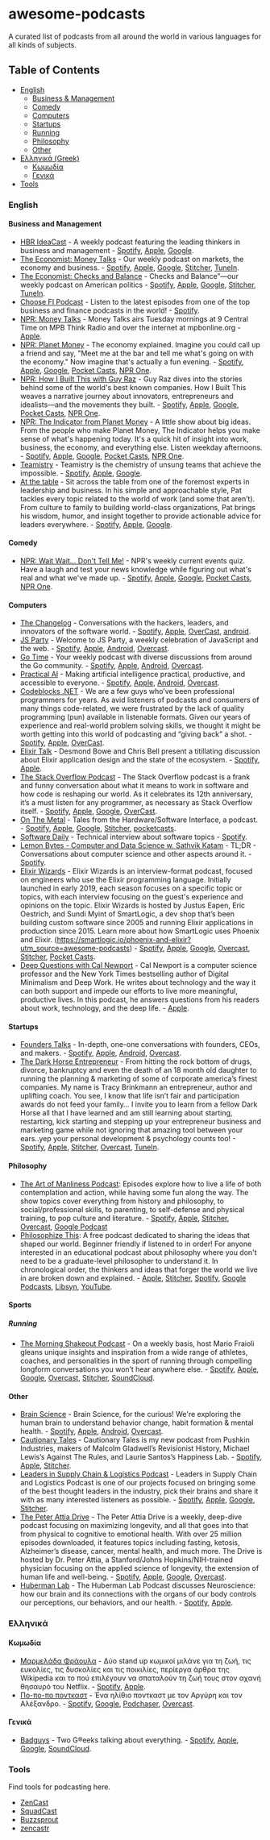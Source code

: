 # awesome-podcasts

A curated list of podcasts from all around the world in various languages for all kinds of subjects.


## Table of Contents

- [English](#english)
  - [Business & Management](#business-and-management)
  - [Comedy](#comedy)
  - [Computers](#computers)
  - [Startups](#startups)
  - [Running](#running)
  - [Philosophy](#philosophy)
  - [Other](#other)
- [Ελληνικά (Greek)](#ελληνικά)
  - [Κωμωδία](#κωμωδία)
  - [Γενικά](#γενικά)
- [Tools](#tools)

### English

#### Business and Management

- [HBR IdeaCast](https://hbr.org/2018/01/podcast-ideacast) - A weekly podcast featuring the leading thinkers in business and management - [Spotify](https://open.spotify.com/show/4gtSBBxIAE142ApX6LqsvN?si=jVAwql7QQjm6sLndn96iEw), [Apple](https://itunes.apple.com/us/podcast/hbr-ideacast/id152022135?mt=2), [Google](https://www.google.com/podcasts?feed=aHR0cDovL2ZlZWRzLmhhcnZhcmRidXNpbmVzcy5vcmcvaGFydmFyZGJ1c2luZXNzL2lkZWFjYXN0).
- [The Economist: Money Talks](https://www.economist.com/podcasts) - Our weekly podcast on markets, the economy and business. - [Spotify](https://open.spotify.com/show/2Yvo8QxZf7WlSEsIwKjtX4), [Apple](https://podcasts.apple.com/us/podcast/id420929545), [Google](https://podcasts.google.com/feed/aHR0cHM6Ly9yc3MuYWNhc3QuY29tL3RoZWVjb25vbWlzdG1vbmV5dGFsa3M), [Stitcher](https://www.stitcher.com/podcast/the-economist-money-talks?refid=stpr), [TuneIn](https://tunein.com/podcasts/Business--Economics-Podcasts/Money-talks-from-Economist-Radio-p603831/).
- [The Economist: Checks and Balance](https://www.economist.com/checks-and-balance-our-weekly-podcast-on-american-politics) - Checks and Balance”—our weekly podcast on American politics - [Spotify](https://open.spotify.com/show/4jjKHhNPHfkIZHssgrQavP), [Apple](https://itunes.apple.com/us/podcast/id1494037881?mt=2&ls=1), [Google](https://www.google.com/podcasts?feed=aHR0cHM6Ly9yc3MuYWNhc3QuY29tL3RoZWludGVsbGlnZW5jZXBvZGNhc3Q), [Stitcher](https://www.stitcher.com/podcast/the-economist/checks-and-balance), [TuneIn](https://tunein.com/podcasts/News--Politics-Podcasts/The-Intelligence-p1186979/).
- [Choose FI Podcast](https://www.choosefi.com/listen/choose-fi-podcast/) - Listen to the latest episodes from one of the top business and finance podcasts in the world! - [Spotify](https://open.spotify.com/show/2NIvOEIbBObyodPmW1EVD1?si=Q-He-eK_QWe5Vh5vmIsiaA).
- [NPR: Money Talks](https://www.npr.org/podcasts/381443621/money-talks) - Money Talks airs Tuesday mornings at 9 Central Time on MPB Think Radio and over the internet at mpbonline.org - [Apple](https://podcasts.apple.com/podcast/id1135597945?mt=2&at=11l79Y&ct=nprdirectory).
- [NPR: Planet Money](https://www.npr.org/podcasts/510289/planet-money) - The economy explained. Imagine you could call up a friend and say, "Meet me at the bar and tell me what's going on with the economy." Now imagine that's actually a fun evening. - [Spotify](https://open.spotify.com/show/4FYpq3lSeQMAhqNI81O0Cn), [Apple](https://podcasts.apple.com/podcast/id290783428?mt=2&at=11l79Y&ct=nprdirectory), [Google](https://www.google.com/podcasts?feed=aHR0cHM6Ly93d3cubnByLm9yZy9yc3MvcG9kY2FzdC5waHA_aWQ9NTEwMjg5), [Pocket Casts](https://pca.st/9NRE), [NPR One](https://rpb3r.app.goo.gl/M4f5).
- [NPR: How I Built This with Guy Raz](https://www.npr.org/podcasts/510313/how-i-built-this) - Guy Raz dives into the stories behind some of the world's best known companies. How I Built This weaves a narrative journey about innovators, entrepreneurs and idealists—and the movements they built. - [Spotify](https://open.spotify.com/show/6E709HRH7XaiZrMfgtNCun), [Apple](https://podcasts.apple.com/podcast/id1150510297?mt=2&at=11l79Y&ct=nprdirectory), [Google](https://www.google.com/podcasts?feed=aHR0cHM6Ly93d3cubnByLm9yZy9yc3MvcG9kY2FzdC5waHA_aWQ9NTEwMzEz), [Pocket Casts](https://pca.st/howibuiltthis), [NPR One](https://rpb3r.app.goo.gl/3zxy).
- [NPR: The Indicator from Planet Money](https://www.npr.org/podcasts/510325/the-indicator-from-planet-money) - A little show about big ideas. From the people who make Planet Money, The Indicator helps you make sense of what's happening today. It's a quick hit of insight into work, business, the economy, and everything else. Listen weekday afternoons. - [Spotify](https://open.spotify.com/show/4X3yDKgVTWRjSd6r0vhgo4), [Apple](https://podcasts.apple.com/podcast/id1320118593?mt=2&at=11l79Y&ct=nprdirectory), [Google](https://www.google.com/podcasts?feed=aHR0cHM6Ly93d3cubnByLm9yZy9yc3MvcG9kY2FzdC5waHA_aWQ9NTEwMzI1), [Pocket Casts](https://pca.st/tLRP), [NPR One](https://rpb3r.app.goo.gl/tJsL).
- [Teamistry](https://www.atlassian.com/blog/podcast/teamistry) - Teamistry is the chemistry of unsung teams that achieve the impossible. - [Spotify](https://open.spotify.com/show/4df20t3chHMTo0Rl6FZzD7), [Apple](https://podcasts.apple.com/podcast/teamistry/id1501203196), [Google](https://www.google.com/podcasts?feed=aHR0cHM6Ly9mZWVkcy5wYWNpZmljLWNvbnRlbnQuY29tL3RlYW1pc3RyeQ).
- [At the table](https://www.tablegroup.com/at-the-table/) - Sit across the table from one of the foremost experts in leadership and business. In his simple and approachable style, Pat tackles every topic related to the world of work (and some that aren’t). From culture to family to building world-class organizations, Pat brings his wisdom, humor, and insight together to provide actionable advice for leaders everywhere. - [Spotify](https://open.spotify.com/show/6NWAZzkzl4ljxX7S2xkHvu), [Apple](https://podcasts.apple.com/us/podcast/at-the-table-with-patrick-lencioni/id1474171732), [Google](https://podcasts.google.com/feed/aHR0cHM6Ly9hdHRoZXRhYmxlLXBhdHJpY2tsZW5jaW9uaS5saWJzeW4uY29tL3Jzcw==?hl=en).


#### Comedy

- [NPR: Wait Wait... Don't Tell Me!](https://www.npr.org/podcasts/344098539/wait-wait-don-t-tell-me) - NPR's weekly current events quiz. Have a laugh and test your news knowledge while figuring out what's real and what we've made up. - [Spotify](https://open.spotify.com/show/0dWpNy3iA6Mm3xYaHB2Zi9), [Apple](https://podcasts.apple.com/podcast/id121493804?mt=2&at=11l79Y&ct=nprdirectory), [Google](https://www.google.com/podcasts?feed=aHR0cHM6Ly93d3cubnByLm9yZy9yc3MvcG9kY2FzdC5waHA_aWQ9MzQ0MDk4NTM5), [Pocket Casts](https://pca.st/nprwaitwait), [NPR One](https://rpb3r.app.goo.gl/Xogv).


#### Computers

- [The Changelog](https://changelog.com/podcast) - Conversations with the hackers, leaders, and innovators of the software world. - [Spotify](https://open.spotify.com/show/5bBki72YeKSLUqyD94qsuJ), [Apple](https://podcasts.apple.com/us/podcast/the-changelog/id341623264), [OverCast](https://overcast.fm/itunes341623264/the-changelog), [android](https://www.subscribeonandroid.com/changelog.com/podcast/feed).
- [JS Party](https://changelog.com/jsparty) - Welcome to JS Party, a weekly celebration of JavaScript and the web. - [Spotify](https://open.spotify.com/show/2ySVrxGkN6n6frMTo9Nsrt), [Apple](https://podcasts.apple.com/us/podcast/js-party/id1209616598), [Android](https://www.subscribeonandroid.com/changelog.com/jsparty/feed), [Overcast](https://overcast.fm/itunes1209616598/js-party).
- [Go Time](https://changelog.com/gotime) - Your weekly podcast with diverse discussions from around the Go community. - [Spotify](https://open.spotify.com/show/2cKdcxETn7jDp7uJCwqmSE), [Apple](https://podcasts.apple.com/us/podcast/go-time/id1120964487), [Android](https://www.subscribeonandroid.com/changelog.com/gotime/feed), [Overcast](https://overcast.fm/itunes1120964487/go-time).
- [Practical AI](https://changelog.com/practicalai) - Making artificial intelligence practical, productive, and accessible to everyone. - [Spotify](https://open.spotify.com/show/1LaCr5TFAgYPK5qHjP3XDp), [Apple](https://podcasts.apple.com/us/podcast/practical-ai/id1406537385), [Android](https://www.subscribeonandroid.com/changelog.com/practicalai/feed), [Overcast](https://overcast.fm/itunes1406537385/practical-ai).
- [Codeblocks .NET](https://www.codingblocks.net/) - We are a few guys who’ve been professional programmers for years.  As avid listeners of podcasts and consumers of many things code-related, we were frustrated by the lack of quality programming (pun) available in listenable formats.  Given our years of experience and real-world problem solving skills, we thought it might be worth getting into this world of podcasting and “giving back” a shot. - [Spotify](https://www.codingblocks.net/spotify), [Apple](https://www.codingblocks.net/itunes), [OverCast](https://www.codingblocks.net/overcast).
- [Elixir Talk](https://github.com/elixirtalk/elixirtalk) - Desmond Bowe and Chris Bell present a titillating discussion about Elixir application design and the state of the ecosystem. - [Spotify](https://open.spotify.com/show/274tVpP3wM0qmwBPczQm2K?si=AryoEhrATj2XdieKvnO06A), [Apple](https://podcasts.apple.com/us/podcast/elixir-talk/id1298287048).
- [The Stack Overflow Podcast](https://stackoverflow.blog/podcast/) - The Stack Overflow podcast is a frank and funny conversation about what it means to work in software and how code is reshaping our world. As it celebrates its 12th anniversary, it’s a must listen for any programmer, as necessary as Stack Overflow itself. - [Spotify](https://open.spotify.com/show/0e5eoM6w7eW9Wu7wMA04Tr), [Apple](https://podcasts.apple.com/us/podcast/the-stack-overflow-podcast/id1033688462), [Google](https://www.google.com/podcasts?feed=aHR0cHM6Ly9mZWVkcy5zaW1wbGVjYXN0LmNvbS9YQV84NTFrMw%3D%3D), [OverCast](https://overcast.fm/p1359898-OviOni).
- [On The Metal](https://oxide.computer/podcast/) - Tales from the Hardware/Software Interface, a podcast. - [Spotify](https://open.spotify.com/show/4GDUravTUbvTrdJ2oWnzJp), [Apple](https://podcasts.apple.com/us/podcast/on-the-metal/id1488187473), [Google](https://podcasts.google.com/feed/aHR0cHM6Ly9mZWVkcy50cmFuc2lzdG9yLmZtL29uLXRoZS1tZXRhbC0wMjk0NjQ5ZS1lYzIzLTRlYWItOTc1YS05ZWIxM2ZkOTRlMDY=), [Stitcher](https://www.stitcher.com/s?fid=488658&refid=stpr), [pocketcasts](https://pca.st/gg2yq8h0).
- [Software Daily](https://www.softwaredaily.com/) - Technical interview about software topics - [Spotify](https://open.spotify.com/show/6UCtBYL29hwhw4YbTdX83N?si=QMUWzCpASTGg4GNcsd5n0g).
- [Lemon Bytes - Computer and Data Science w. Sathvik Katam](https://open.spotify.com/show/3VlNqhk2ltdJ91EVgu62TN?si=oqRdsQ_uRNGm_ki7knJxFw) - TL;DR - Conversations about computer science and other aspects around it. - [Spotify](https://open.spotify.com/show/3VlNqhk2ltdJ91EVgu62TN?si=oqRdsQ_uRNGm_ki7knJxFw).
- [Elixir Wizards](https://smartlogic.io/podcast/elixir-wizards/) - Elixir Wizards is an interview-format podcast, focused on engineers who use the Elixir programming language. Initially launched in early 2019, each season focuses on a specific topic or topics, with each interview focusing on the guest's experience and opinions on the topic. Elixir Wizards is hosted by Justus Eapen, Eric Oestrich, and Sundi Myint of SmartLogic, a dev shop that’s been building custom software since 2005 and running Elixir applications in production since 2015. Learn more about how SmartLogic uses Phoenix and Elixir. (https://smartlogic.io/phoenix-and-elixir?utm_source=awesome-podcasts) - [Spotify](https://open.spotify.com/show/3wQJ4EMIPURAcrzJRw2SZf), [Apple](https://itunes.apple.com/us/podcast/smart-software-with-smartlogic/id1454287242?mt=2), [Google](https://www.google.com/podcasts?feed=aHR0cHM6Ly9wb2RjYXN0LnNtYXJ0bG9naWMuaW8vcnNz), [Overcast](https://overcast.fm/itunes1454287242), [Stitcher](https://www.stitcher.com/s?fid=378273&refid=stpr), [Pocket Casts](https://pca.st/X3EG).
- [Deep Questions with Cal Newport](https://podcasts.apple.com/us/podcast/deep-questions-with-cal-newport/id1515786216) - Cal Newport is a computer science professor and the New York Times bestselling author of Digital Minimalism and Deep Work. He writes about technology and the way it can both support and impede our efforts to live more meaningful, productive lives. In this podcast, he answers questions from his readers about work, technology, and the deep life. - [Apple](https://podcasts.apple.com/us/podcast/deep-questions-with-cal-newport/id1515786216).


#### Startups

- [Founders Talks](https://changelog.com/founderstalk) - In-depth, one-one conversations with founders, CEOs, and makers. - [Spotify](https://open.spotify.com/show/3fLdieMXkv8HmKbFnRsdB9), [Apple](https://podcasts.apple.com/us/podcast/founders-talk/id396900791), [Android](https://www.subscribeonandroid.com/changelog.com/founderstalk/feed), [Overcast](https://overcast.fm/itunes396900791/founders-talk).
- [The Dark Horse Entrepreneur](https://darkhorseschooling.com/podcast/) - From hitting the rock bottom of drugs, divorce, bankruptcy and even the death of an 18 month old daughter to running the planning & marketing of some of corporate america’s finest companies. My name is Tracy Brinkmann an entrepreneur, author and uplifting coach. You see, I know that life isn’t fair and participation awards do not feed your family… I invite you to learn from a fellow Dark Horse all that I have learned and am still learning about starting, restarting, kick starting and stepping up your entrepreneur business and marketing game while not ignoring that amazing tool between your ears..yep your personal development & psychology counts too! - [Spotify](https://open.spotify.com/show/1ZuCGraIzixrGWAiwFKhnP?si=XbPzu18-SeOXzr57foZ9tA), [Apple](https://podcasts.apple.com/us/podcast/dark-horse-entrepreneur/id1524384950), [Stitcher](https://www.stitcher.com/podcast/dark-horse-entrepreneur), [Overcast](https://overcast.fm/itunes1524384950/dark-horse-entrepreneur), [TuneIn](https://tunein.com/podcasts/Business--Economics-Podcasts/The-Dark-Horse-Entrepreneur-p1351974/).


#### Philosophy

- [The Art of Manliness Podcast](https://www.artofmanliness.com/podcast/): Episodes explore how to live a life of both contemplation and action, while having some fun along the way. The show topics cover everything from history and philosophy, to social/professional skills, to parenting, to self-defense and physical training, to pop culture and literature. - [Spotify](https://open.spotify.com/show/2vJHmWhhcMQRXtTruuFWTJ?si=mKlaP2TmR367IZywuFIcYA), [Apple](https://itunes.apple.com/us/podcast/the-art-of-manliness/id332516054?mt=2), [Stitcher](http://www.stitcher.com/podcast/art-of-manliness/artofmanliness), [Overcast](https://overcast.fm/itunes332516054/the-art-of-manliness), [Google Podcast](https://podcasts.google.com/feed/aHR0cHM6Ly93d3cub21ueWNvbnRlbnQuY29tL2QvcGxheWxpc3QvYWFlYTRlNjktYWY1MS00OTVlLWFmYzktYTk3NjAxNDY5MjJiLzYwODFlZWU3LWM0NTktNGUxMi1hMWFiLWFhZGMwMDBmYzRhNy80MTNhNjkwNC00ZDcyLTRiZTgtOTQyMS1hYWRjMDAwZmM0YmEvcG9kY2FzdC5yc3M)
- [Philosophize This](https://www.philosophizethis.org/): A free podcast dedicated to sharing the ideas that shaped our world. Beginner friendly if listened to in order! For anyone interested in an educational podcast about philosophy where you don't need to be a graduate-level philosopher to understand it. In chronological order, the thinkers and ideas that forger the world we live in are broken down and explained. - [Apple](https://podcasts.apple.com/us/podcast/philosophize-this/id659155419?mt=2), [Stitcher](https://www.stitcher.com/podcast/stephen-west-show/philosophize-this), [Spotify](https://open.spotify.com/show/2Shpxw7dPoxRJCdfFXTWLE), [Google Podcasts](https://play.google.com/music/listen?gclid=COmlsNrWmc0CFcimfgodxAYFGw&gclsrc=ds&u=0#/ps/Iszi3nzoe3p22hsxpoe3i2jmxxy), [Libsyn](https://philosophizethis.libsyn.com/), [YouTube](https://www.youtube.com/channel/UCjnpuIGovFFUBLG5BeHzTag).


#### Sports

##### Running

- [The Morning Shakeout Podcast](https://themorningshakeout.com/category/the-morning-shakeout-podcast/) - On a weekly basis, host Mario Fraioli gleans unique insights and inspiration from a wide range of athletes, coaches, and personalities in the sport of running through compelling longform conversations you won’t hear anywhere else. - [Spotify](https://open.spotify.com/show/72LCUoL5iyMoSXTUj9tUJm), [Apple](https://podcasts.apple.com/us/podcast/the-morning-shakeout-podcast/id1320788737), [Google](https://www.google.com/podcasts?feed=aHR0cDovL2ZlZWRzLnNvdW5kY2xvdWQuY29tL3VzZXJzL3NvdW5kY2xvdWQ6dXNlcnM6MzM4MDE2NzI3L3NvdW5kcy5yc3M=), [Overcast](https://overcast.fm/itunes1320788737/the-morning-shakeout-podcast), [Stitcher](https://www.stitcher.com/podcast/the-morning-shakeout-podcast), [SoundCloud](https://soundcloud.com/themorningshakeout).


#### Other

- [Brain Science](https://changelog.com/brainscience) - Brain Science, for the curious! We're exploring the human brain to understand behavior change, habit formation & mental health. - [Spotify](https://open.spotify.com/show/5gSocw3CVfhUpYEfslIxja), [Apple](https://podcasts.apple.com/us/podcast/brain-science/id1475672610), [Android](https://www.subscribeonandroid.com/changelog.com/brainscience/feed), [Overcast](https://overcast.fm/itunes1475672610/brain-science).
- [Cautionary Tales](https://timharford.com/etc/more-or-less/) - Cautionary Tales is my new podcast from Pushkin Industries, makers of Malcolm Gladwell’s Revisionist History, Michael Lewis’s Against The Rules, and Laurie Santos’s Happiness Lab. - [Spotify](https://open.spotify.com/show/2yPlb6ynbhTJbziSIcykQd), [Apple](https://podcasts.apple.com/us/podcast/cautionary-tales/id1484511465), [Stitcher](https://www.stitcher.com/podcast/pushkin-industries/cautionary-tales).
- [Leaders in Supply Chain & Logistics Podcast](https://www.alcottglobal.com/podcast/leaders-in-supply-chain-podcast/) - Leaders in Supply Chain and Logistics Podcast is one of our projects focused on bringing some of the best thought leaders in the industry, pick their brains and share it with as many interested listeners as possible. - [Spotify](https://open.spotify.com/show/3rdqvzvAvXv0LxnR8c93AK), [Apple](https://podcasts.apple.com/sg/podcast/leaders-in-supply-chain-and-logistics-with-radu-palamariu/id1263842780), [Google](https://podcasts.google.com/?feed=aHR0cHM6Ly9yYWR1LXBhbGFtYXJpdTMucG9kb21hdGljLmNvbS9yc3MyLnhtbA), [Stitcher](https://www.stitcher.com/podcast/radu-palamariu/leaders-in-supply-chain-and-logistics?refid=stpr).
- [The Peter Attia Drive](https://peterattiamd.com/podcast/) - The Peter Attia Drive is a weekly, deep-dive podcast focusing on maximizing longevity, and all that goes into that from physical to cognitive to emotional health. With over 25 million episodes downloaded, it features topics including fasting, ketosis, Alzheimer’s disease, cancer, mental health, and much more. The Drive is hosted by Dr. Peter Attia, a Stanford/Johns Hopkins/NIH-trained physician focusing on the applied science of longevity, the extension of human life and well-being. - [Spotify](https://open.spotify.com/show/63AWQmsSnFNFHUqnRAOFtD?si=nEuZtFaZRM2g6nh-LqCNEQ), [Apple](https://itunes.apple.com/us/podcast/the-peter-attia-drive/id1400828889?mt=2), [Google](https://podcasts.google.com/search/peter%20attia%20drive), [Overcast](https://overcast.fm/itunes1400828889/the-peter-attia-drive).
- [Huberman Lab](https://hubermanlab.com/) - The Huberman Lab Podcast discusses Neuroscience: how our brain and its connections with the organs of our body controls our perceptions, our behaviors, and our health. - [Spotify](https://open.spotify.com/show/79CkJF3UJTHFV8Dse3Oy0P), [Apple](https://podcasts.apple.com/us/podcast/huberman-lab/id1545953110).


### Ελληνικά

#### Κωμωδία

- [Μαρμελάδα Φράουλα](https://podcasts.apple.com/gr/podcast/%CE%BC%CE%B1%CF%81%CE%BC%CE%B5%CE%BB%CE%B1%CE%B4%CE%B1-%CF%86%CF%81%CE%B1%CE%BF%CF%85%CE%BB%CE%B1/id1446222207) - Δύο stand up κωμικοί μιλάνε για τη ζωή, τις ευκολίες, τις δυσκολίες και τις ποικιλίες, περίεργα άρθρα της Wikipedia και το πού επιλέγουν να σπαταλούν τη ζωή τους στον αχανή θησαυρό του Netflix. - [Spotify](https://open.spotify.com/show/2jyp1Wykt0PI4WnehTCG62?si=6W-jhulzQMW-tXYzBwGMqA), [Apple](https://podcasts.apple.com/gr/podcast/%CE%BC%CE%B1%CF%81%CE%BC%CE%B5%CE%BB%CE%B1%CE%B4%CE%B1-%CF%86%CF%81%CE%B1%CE%BF%CF%85%CE%BB%CE%B1/id1446222207).
- [Πο-πο-πο ποντκαστ](https://anchor.fm/alexandros-tsingilis) - Ένα ηλίθιο ποντκαστ με τον Αργύρη και τον Αλέξανδρο. - [Spotify](https://open.spotify.com/show/0fnx98pyFjwQaMCQxTrO5a), [Google](https://www.google.com/podcasts?feed=aHR0cHM6Ly9hbmNob3IuZm0vcy8xZmVhYjIwYy9wb2RjYXN0L3Jzcw==), [Podchaser](https://www.podchaser.com/podcasts/po-po-po-podcast-1206162), [Overcast](https://overcast.fm/itunes1513491047/po-po-po-podcast).

#### Γενικά

- [Badguys](https://www.badguys.fm/) - Two G®eeks talking about everything. - [Spotify](https://open.spotify.com/show/4Xi4swGIuyIPvoElvFGJRE?si=e07zfS56TQaHtXzlvEYKLA), [Apple](https://podcasts.apple.com/gb/podcast/badguys/id154461281300), [Google](https://podcasts.google.com/feed/aHR0cHM6Ly9mZWVkcy5zb3VuZGNsb3VkLmNvbS91c2Vycy9zb3VuZGNsb3VkOnVzZXJzOjkxMzcxNzcxMS9zb3VuZHMucnNz?sa=X&ved=2ahUKEwi8uPuj5-HtAhUxnVwKHUoED0IQ9sEGegQIARAC), [SoundCloud](https://soundcloud.com/user-953474549).

### Tools

Find tools for podcasting here.

- [ZenCast](https://www.zencast.fm/)
- [SquadCast](https://squadcast.fm/)
- [Buzzsprout](https://www.buzzsprout.com/)
- [zencastr](https://zencastr.com/)

